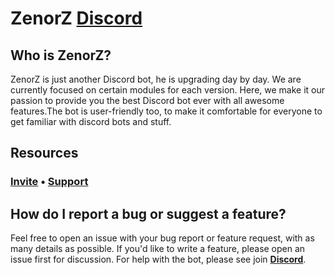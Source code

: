 # ZenorZ [Discord](https://discord.gg/xmf3kx5bYk)
## Who is ZenorZ?
ZenorZ is just another Discord bot, he is upgrading day by day. We are currently focused on certain modules for each version. Here, we make it our passion to provide you the best Discord bot ever with all awesome features.The bot is user-friendly too, to make it comfortable for everyone to get familiar with discord bots and stuff.

## Resources
### [Invite](https://bit.ly/ZenorZ-bot) • [Support](https://discord.gg/xmf3kx5bYk) 
## How do I report a bug or suggest a feature?
Feel free to open an issue with your bug report or feature request, with as many details as possible. If you'd like to write a feature, please open an issue first for discussion. For help with the bot, please see join [**Discord**](https://discord.gg/xmf3kx5bYk).
